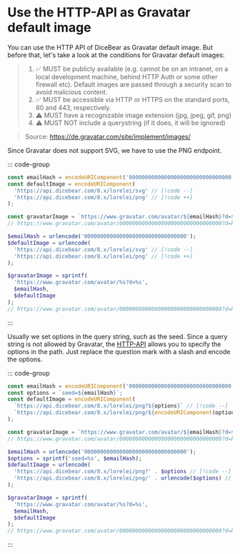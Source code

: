 # Use the HTTP-API as Gravatar default image

You can use the HTTP API of DiceBear as Gravatar default image. But before that,
let's take a look at the conditions for Gravatar default images:

> 1. ✅ MUST be publicly available (e.g. cannot be on an intranet, on a local
>    development machine, behind HTTP Auth or some other firewall etc). Default
>    images are passed through a security scan to avoid malicious content.
> 2. ✅ MUST be accessible via HTTP or HTTPS on the standard ports, 80 and 443,
>    respectively.
> 3. ⚠️ MUST have a recognizable image extension (jpg, jpeg, gif, png)
> 4. ⚠️ MUST NOT include a querystring (if it does, it will be ignored)

> Source: https://de.gravatar.com/site/implement/images/

Since Gravatar does not support SVG, we have to use the PNG endpoint.

::: code-group

<!-- prettier-ignore -->
```js [JavaScript]
const emailHash = encodeURIComponent('00000000000000000000000000000000');
const defaultImage = encodeURIComponent(
  'https://api.dicebear.com/8.x/lorelei/svg' // [!code --]
  'https://api.dicebear.com/8.x/lorelei/png' // [!code ++]
);

const gravatarImage = `https://www.gravatar.com/avatar/${emailHash}?d=${defaultImage}`;
// https://www.gravatar.com/avatar/00000000000000000000000000000000?d=https%3A%2F%2Fapi.dicebear.com%2F8.x%2Florelei%2Fpng
```

<!-- prettier-ignore -->
```php [PHP]
$emailHash = urlencode('00000000000000000000000000000000');
$defaultImage = urlencode(
  'https://api.dicebear.com/8.x/lorelei/svg' // [!code --]
  'https://api.dicebear.com/8.x/lorelei/png' // [!code ++]
);

$gravatarImage = sprintf(
  'https://www.gravatar.com/avatar/%s?d=%s',
  $emailHash,
  $defaultImage
);
// https://www.gravatar.com/avatar/00000000000000000000000000000000?d=https%3A%2F%2Fapi.dicebear.com%2F8.x%2Florelei%2Fpng
```

:::

Usually we set options in the query string, such as the seed. Since a query
string is not allowed by Gravatar, the [HTTP-API](/how-to-use/http-api/) allows
you to specify the options in the path. Just replace the question mark with a
slash and encode the options.

::: code-group

```js [JavaScript]
const emailHash = encodeURIComponent('00000000000000000000000000000000');
const options = `seed=${emailHash}`;
const defaultImage = encodeURIComponent(
  `https://api.dicebear.com/8.x/lorelei/png?${options}` // [!code --]
  `https://api.dicebear.com/8.x/lorelei/png/${encodeURIComponent(options)}` // [!code ++]
);

const gravatarImage = `https://www.gravatar.com/avatar/${emailHash}?d=${defaultImage}`;
// https://www.gravatar.com/avatar/00000000000000000000000000000000?d=https%3A%2F%2Fapi.dicebear.com%2F8.x%2Florelei%2Fpng%2Fseed%253D00000000000000000000000000000000
```

<!-- prettier-ignore -->
```php [PHP]
$emailHash = urlencode('00000000000000000000000000000000');
$options = sprintf('seed=%s', $emailHash);
$defaultImage = urlencode(
  'https://api.dicebear.com/8.x/lorelei/png?' . $options // [!code --]
  'https://api.dicebear.com/8.x/lorelei/png/' . urlencode($options) // [!code ++]
);

$gravatarImage = sprintf(
  'https://www.gravatar.com/avatar/%s?d=%s',
  $emailHash,
  $defaultImage
);
// https://www.gravatar.com/avatar/00000000000000000000000000000000?d=https%3A%2F%2Fapi.dicebear.com%2F8.x%2Florelei%2Fpng%2Fseed%253D00000000000000000000000000000000
```

:::
